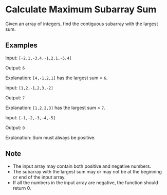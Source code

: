 # Calculate Maximum Subarray Sum
Given an array of integers, find the contiguous subarray with the largest sum.

## Examples

Input: `[-2,1,-3,4,-1,2,1,-5,4]`

Output: `6`

Explanation: `[4,-1,2,1]` has the largest sum = `6`.

Input: `[1,2,-1,2,3,-2]`

Output: `7`

Explanation: `[1,2,2,3]` has the largest sum = `7`.

Input: `[-1,-2,-3,-4,-5]`

Output: `0`

Explanation: Sum must always be positive.

## Note

- The input array may contain both positive and negative numbers.
- The subarray with the largest sum may or may not be at the beginning or end of the input array.
- If all the numbers in the input array are negative, the function should return 0.